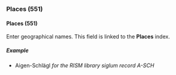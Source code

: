 ### Places (551)

#### Places (551)

Enter geographical names. This field is linked to the **Places** index.

##### Example

- Aigen-Schlägl _for the RISM library siglum record A-SCH_
